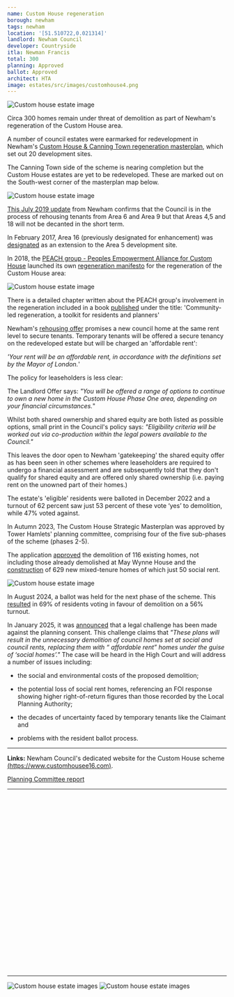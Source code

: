 ```yaml
---
name: Custom House regeneration
borough: newham
tags: newham
location: '[51.510722,0.021314]'
landlord: Newham Council
developer: Countryside
itla: Newman Francis 
total: 300
planning: Approved
ballot: Approved
architect: HTA
image: estates/src/images/customhouse4.png
---
```

![Custom house estate image](src/images/customhouse4.png)

Circa 300 homes remain under threat of demolition as part of Newham's regeneration of the Custom House area.

A number of council estates were earmarked for redevelopment in Newham's [Custom House & Canning Town regeneration masterplan](https://www.newham.gov.uk/Documents/Environment%20and%20planning/CanningTownCustomHouseAdoptedSPD2008%5B1%5D.pdf), which set out 20 development sites.

The Canning Town side of the scheme is nearing completion but the Custom House estates are yet to be redeveloped. These are marked out on the South-west corner of the masterplan map below.

![Custom house estate image](src/images/canningtownspd.png)

[This July 2019 update](https://www.newham.gov.uk/Documents/Environment%20and%20planning/CustomHouseRegenerationFAQs.pdf) from Newham confirms that the Council is in the process of rehousing tenants from Area 6 and Area 9 but that Areas 4,5 and 18 will not be decanted in the short term. 

In February 2017, Area 16 (previously designated for enhancement) was [designated](https://www.newham.gov.uk/Documents/Environment%20and%20planning/LPRIssuesOptionPart2.pdf) as an extension to the Area 5 development site.

In 2018, the [PEACH group - Peoples Empowerment Alliance for Custom House](http://www.peach-e16.org.uk) launched its own [regeneration manifesto](http://www.peach-e16.org.uk/index.php/housing/109-peach-regeneration-manifesto-2018) for the regeneration of the Custom House area:

![Custom house estate image](src/images/peach.png)

There is a detailed chapter written about the PEACH group's involvement in the regeneration included in a book [published](https://www.uclpress.co.uk/products/125696) under the title: 'Community-led regeneration, a toolkit for residents and planners'

Newham's [rehousing offer](https://mgov.newham.gov.uk/documents/s144070/Appenidx%201%20-%20LBN%20Estate%20Regeneration%20Housing%20Offer%20the%20Housing%20Offer.pdf) promises a new council home at the same rent level to secure tenants. Temporary tenants will be offered a secure tenancy on the redeveloped estate but will be charged an 'affordable rent':  

_'Your rent will be an affordable rent, in accordance with the definitions set by the Mayor of London._'

The policy for leaseholders is less clear:

The Landlord Offer says:
_"You will be offered a range of options to continue to own a new home in the Custom House Phase One area, depending on your financial circumstances._"

Whilst both shared ownership and shared equity are both listed as possible options, small print in the Council's policy says:
_"Eligibility criteria will be worked out via co-production within the legal powers available to the Council."_

This leaves the door open to Newham 'gatekeeping' the shared equity offer as has been seen in other schemes where leaseholders are required to undergo a financial assessment and are subsequently told that they don't qualify for shared equity and are offered only shared ownership (i.e. paying rent on the unowned part of their homes.)

The estate's 'eligible' residents were balloted in December 2022 and a turnout of 62 percent saw just 53 percent of these vote ‘yes’ to demolition, while 47% voted against. 

In Autumn 2023, The Custom House Strategic Masterplan was approved by Tower Hamlets' planning committee, comprising four of the five sub-phases of the scheme (phases 2-5).

The application [approved](https://www.newham.gov.uk/news/article/1164/356-new-affordable-homes-approved-as-part-of-custom-house-regeneration-plans) the demolition of 116 existing homes, not including those already demolished at May Wynne House and the [construction](https://mgov.newham.gov.uk/documents/s168418/Custom%20House%20COMPLETE.pdf) of 629 new mixed-tenure homes of which just 50 social rent.

![Custom house estate image](src/images/customhousetenure.png)

In August 2024, a ballot was held for the next phase of the scheme. This [resulted](https://www.romfordrecorder.co.uk/news/24494103.canning-town-estate-redevelopment-gets-resident-backing/) in 69% of residents voting in favour of demolition on a 56% turnout.

In January 2025, it was [announced](https://www.pilc.org.uk/blog/custom-house-resident-takes-mayor-to-high-court/) that a legal challenge has been made against the planning consent. This challenge claims that _"These plans will result in the unnecessary demolition of council homes set at social and council rents, replacing them with “ affordable rent” homes under the guise of ‘social homes’."_ The case will be heard in the High Court and will address a number of issues including:

* the social and environmental costs of the proposed demolition;  

* the potential loss of social rent homes, referencing an FOI response showing higher right-of-return figures than those recorded by the Local Planning Authority; 

* the decades of uncertainty faced by temporary tenants like the Claimant and 

* problems with the resident ballot process. 

---

__Links:__
Newham Council's dedicated website for the Custom House scheme [(https://www.customhousee16.com)](https://www.customhousee16.com).

[Planning Committee report](https://mgov.newham.gov.uk/documents/s168418/Custom%20House%20COMPLETE.pdf)

---

<!------------THE CODE BELOW RENDERS THE MAP - DO NOT EDIT! ---------------------------->

<div id="map" style="width: 100%; height: 400px;"></div>

<script>
  var map = L.map('map').setView({{ location }}, 13);
  L.tileLayer('https://tile.openstreetmap.org/{z}/{x}/{y}.png', {
  maxZoom: 19,
attribution: '&copy; <a href="http://www.openstreetmap.org/copyright">OpenStreetMap</a>'
}).addTo(map);
var circle = L.circle({{ location }}, {
    color: 'red',
    fillColor: '#f03',
    fillOpacity: 0.5,
    radius: 500
}).addTo(map);
</script>

---

![Custom house estate images](src/images/customhouse2.jpg)
![Custom house estate images](src/images/customhouse3.png)

